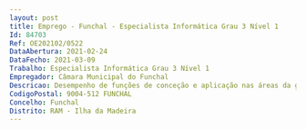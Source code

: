 ```yaml
--- 
layout: post
title: Emprego - Funchal - Especialista Informática Grau 3 Nível 1
Id: 84703
Ref: OE202102/0522
DataAbertura: 2021-02-24
DataFecho: 2021-03-09
Trabalho: Especialista Informática Grau 3 Nível 1
Empregador: Câmara Municipal do Funchal
Descricao: Desempenho de funções de conceção e aplicação nas áreas da gestão e arquitetura de sistemas de informação, infraestruturas tecnológicas e engenharia de software, conforme descrito no artigo 2.º da Portaria nº 358 2002, de 3 de abril.
CodigoPostal: 9004-512 FUNCHAL
Concelho: Funchal
Distrito: RAM - Ilha da Madeira
--- 
```

